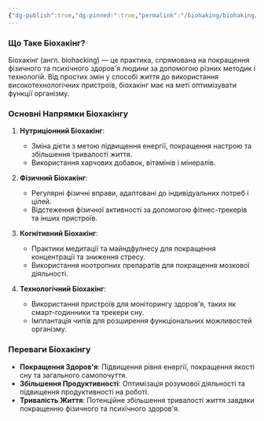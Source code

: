 ```yaml
---
{"dg-publish":true,"dg-pinned:":true,"permalink":"/biohaking/biohaking/","dgPassFrontmatter":true,"created":"2001-01-01T01:00:00.000+01:00","updated":"2024-06-21T23:20:22.107+02:00"}
---
```


### Що Таке Біохакінг?
Біохакінг (англ. biohacking) — це практика, спрямована на покращення фізичного та психічного здоров'я людини за допомогою різних методик і технологій. Від простих змін у способі життя до використання високотехнологічних пристроїв, біохакінг має на меті оптимізувати функції організму.

### Основні Напрямки Біохакінгу

1. **Нутриціонний Біохакінг**:
   - Зміна дієти з метою підвищення енергії, покращення настрою та збільшення тривалості життя.
   - Використання харчових добавок, вітамінів і мінералів.

2. **Фізичний Біохакінг**:
   - Регулярні фізичні вправи, адаптовані до індивідуальних потреб і цілей.
   - Відстеження фізичної активності за допомогою фітнес-трекерів та інших пристроїв.

3. **Когнітивний Біохакінг**:
   - Практики медитації та майндфулнесу для покращення концентрації та зниження стресу.
   - Використання ноотропних препаратів для покращення мозкової діяльності.

4. **Технологічний Біохакінг**:
   - Використання пристроїв для моніторингу здоров'я, таких як смарт-годинники та трекери сну.
   - Імплантація чипів для розширення функціональних можливостей організму.

### Переваги Біохакінгу

- **Покращення Здоров'я**: Підвищення рівня енергії, покращення якості сну та загального самопочуття.
- **Збільшення Продуктивності**: Оптимізація розумової діяльності та підвищення продуктивності на роботі.
- **Тривалість Життя**: Потенційне збільшення тривалості життя завдяки покращенню фізичного та психічного здоров'я.
